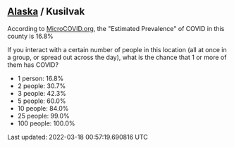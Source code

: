 
## [Alaska](/united-states/alaska) / Kusilvak

According to [MicroCOVID.org](http://microcovid.org),
the "Estimated Prevalence" of COVID in this county is 16.8%

If you interact with a certain number of people in this location
(all at once in a group, or spread out across the day), what is the chance that
1 or more of them has COVID?

- 1 person: 16.8%
- 2 people: 30.7%
- 3 people: 42.3%
- 5 people: 60.0%
- 10 people: 84.0%
- 25 people: 99.0%
- 100 people: 100.0%

Last updated: 2022-03-18 00:57:19.690816 UTC
